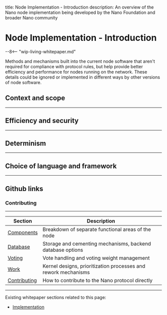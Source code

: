 title: Node Implementation - Introduction
description: An overview of the Nano node implementation being developed by the Nano Foundation and broader Nano community

# Node Implementation - Introduction

--8<-- "wip-living-whitepaper.md"

Methods and mechanisms built into the current node software that aren't required for compliance with protocol rules, but help provide better efficiency and performance for nodes running on the network. These details could be ignored or implemented in different ways by other versions of node software.

## Context and scope

---

## Efficiency and security

---

## Determinism

---

## Choice of language and framework

---

## Github links

### Contributing

---

| Section | Description |
|---------|-------------|
| [Components](components.md) | Breakdown of separate functional areas of the node | 
| [Database](database.md) | Storage and cementing mechanisms, backend database options | 
| [Voting](voting.md) | Vote handling and voting weight management | 
| [Work](work.md) | Kernel designs, prioritization processes and rework mechanisms | 
| [Contributing](/node-implementation/contributing/) | How to contribute to the Nano protocol directly | 

---

Existing whitepaper sections related to this page:

* [Implementation](/whitepaper/english/#implementation)